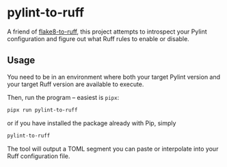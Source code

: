 # pylint-to-ruff

A friend of [flake8-to-ruff](https://pypi.org/project/flake8-to-ruff/),
this project attempts to introspect your Pylint configuration and figure out
what Ruff rules to enable or disable.

## Usage

You need to be in an environment where both your target Pylint version and
your target Ruff version are available to execute.

Then, run the program – easiest is `pipx`:

```bash
pipx run pylint-to-ruff
```

or if you have installed the package already with Pip, simply

```bash
pylint-to-ruff
```

The tool will output a TOML segment you can paste or interpolate into your
Ruff configuration file.
